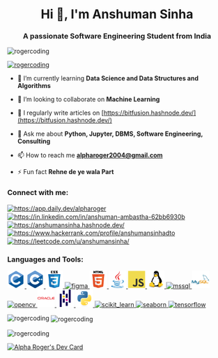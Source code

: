 <h1 align="center">Hi 👋, I'm Anshuman Sinha</h1>
<h3 align="center">A passionate Software Engineering Student from India</h3>

<p align="left"> <img src="https://komarev.com/ghpvc/?username=rogercoding&label=Profile%20views&color=0e75b6&style=flat" alt="rogercoding" /> </p>

<p align="left"> <a href="https://github.com/ryo-ma/github-profile-trophy"><img src="https://github-profile-trophy.vercel.app/?username=rogercoding" alt="rogercoding" /></a> </p>

- 🌱 I’m currently learning **Data Science and Data Structures and Algorithms**

- 👯 I’m looking to collaborate on **Machine Learning**

- 📝 I regularly write articles on [https://bitfusion.hashnode.dev/](https://bitfusion.hashnode.dev/)

- 💬 Ask me about **Python, Jupyter, DBMS, Software Engineering, Consulting**

- 📫 How to reach me **alpharoger2004@gmail.com**

- ⚡ Fun fact **Rehne de ye wala Part**

<h3 align="left">Connect with me:</h3>
<p align="left">
<a href="https://dev.to/https://app.daily.dev/alpharoger" target="blank"><img align="center" src="https://raw.githubusercontent.com/rahuldkjain/github-profile-readme-generator/master/src/images/icons/Social/devto.svg" alt="https://app.daily.dev/alpharoger" height="30" width="40" /></a>
<a href="https://linkedin.com/in/https://in.linkedin.com/in/anshuman-ambastha-62bb6930b" target="blank"><img align="center" src="https://raw.githubusercontent.com/rahuldkjain/github-profile-readme-generator/master/src/images/icons/Social/linked-in-alt.svg" alt="https://in.linkedin.com/in/anshuman-ambastha-62bb6930b" height="30" width="40" /></a>
<a href="https://hashnode.com/https://anshumansinha.hashnode.dev/" target="blank"><img align="center" src="https://raw.githubusercontent.com/rahuldkjain/github-profile-readme-generator/master/src/images/icons/Social/hashnode.svg" alt="https://anshumansinha.hashnode.dev/" height="30" width="40" /></a>
<a href="https://www.hackerrank.com/https://www.hackerrank.com/profile/anshumansinhadto" target="blank"><img align="center" src="https://raw.githubusercontent.com/rahuldkjain/github-profile-readme-generator/master/src/images/icons/Social/hackerrank.svg" alt="https://www.hackerrank.com/profile/anshumansinhadto" height="30" width="40" /></a>
<a href="https://www.leetcode.com/https://leetcode.com/u/anshumansinha/" target="blank"><img align="center" src="https://raw.githubusercontent.com/rahuldkjain/github-profile-readme-generator/master/src/images/icons/Social/leet-code.svg" alt="https://leetcode.com/u/anshumansinha/" height="30" width="40" /></a>
</p>

<h3 align="left">Languages and Tools:</h3>
<p align="left"> <a href="https://www.cprogramming.com/" target="_blank" rel="noreferrer"> <img src="https://raw.githubusercontent.com/devicons/devicon/master/icons/c/c-original.svg" alt="c" width="40" height="40"/> </a> <a href="https://www.w3schools.com/cpp/" target="_blank" rel="noreferrer"> <img src="https://raw.githubusercontent.com/devicons/devicon/master/icons/cplusplus/cplusplus-original.svg" alt="cplusplus" width="40" height="40"/> </a> <a href="https://www.w3schools.com/css/" target="_blank" rel="noreferrer"> <img src="https://raw.githubusercontent.com/devicons/devicon/master/icons/css3/css3-original-wordmark.svg" alt="css3" width="40" height="40"/> </a> <a href="https://www.figma.com/" target="_blank" rel="noreferrer"> <img src="https://www.vectorlogo.zone/logos/figma/figma-icon.svg" alt="figma" width="40" height="40"/> </a> <a href="https://www.w3.org/html/" target="_blank" rel="noreferrer"> <img src="https://raw.githubusercontent.com/devicons/devicon/master/icons/html5/html5-original-wordmark.svg" alt="html5" width="40" height="40"/> </a> <a href="https://www.java.com" target="_blank" rel="noreferrer"> <img src="https://raw.githubusercontent.com/devicons/devicon/master/icons/java/java-original.svg" alt="java" width="40" height="40"/> </a> <a href="https://developer.mozilla.org/en-US/docs/Web/JavaScript" target="_blank" rel="noreferrer"> <img src="https://raw.githubusercontent.com/devicons/devicon/master/icons/javascript/javascript-original.svg" alt="javascript" width="40" height="40"/> </a> <a href="https://www.linux.org/" target="_blank" rel="noreferrer"> <img src="https://raw.githubusercontent.com/devicons/devicon/master/icons/linux/linux-original.svg" alt="linux" width="40" height="40"/> </a> <a href="https://www.microsoft.com/en-us/sql-server" target="_blank" rel="noreferrer"> <img src="https://www.svgrepo.com/show/303229/microsoft-sql-server-logo.svg" alt="mssql" width="40" height="40"/> </a> <a href="https://www.mysql.com/" target="_blank" rel="noreferrer"> <img src="https://raw.githubusercontent.com/devicons/devicon/master/icons/mysql/mysql-original-wordmark.svg" alt="mysql" width="40" height="40"/> </a> <a href="https://opencv.org/" target="_blank" rel="noreferrer"> <img src="https://www.vectorlogo.zone/logos/opencv/opencv-icon.svg" alt="opencv" width="40" height="40"/> </a> <a href="https://www.oracle.com/" target="_blank" rel="noreferrer"> <img src="https://raw.githubusercontent.com/devicons/devicon/master/icons/oracle/oracle-original.svg" alt="oracle" width="40" height="40"/> </a> <a href="https://pandas.pydata.org/" target="_blank" rel="noreferrer"> <img src="https://raw.githubusercontent.com/devicons/devicon/2ae2a900d2f041da66e950e4d48052658d850630/icons/pandas/pandas-original.svg" alt="pandas" width="40" height="40"/> </a> <a href="https://www.python.org" target="_blank" rel="noreferrer"> <img src="https://raw.githubusercontent.com/devicons/devicon/master/icons/python/python-original.svg" alt="python" width="40" height="40"/> </a> <a href="https://scikit-learn.org/" target="_blank" rel="noreferrer"> <img src="https://upload.wikimedia.org/wikipedia/commons/0/05/Scikit_learn_logo_small.svg" alt="scikit_learn" width="40" height="40"/> </a> <a href="https://seaborn.pydata.org/" target="_blank" rel="noreferrer"> <img src="https://seaborn.pydata.org/_images/logo-mark-lightbg.svg" alt="seaborn" width="40" height="40"/> </a> <a href="https://www.tensorflow.org" target="_blank" rel="noreferrer"> <img src="https://www.vectorlogo.zone/logos/tensorflow/tensorflow-icon.svg" alt="tensorflow" width="40" height="40"/> </a> </p>

<p><img align="left" src="https://github-readme-stats.vercel.app/api/top-langs?username=rogercoding&show_icons=true&locale=en&layout=compact" alt="rogercoding" /></p>

<p>&nbsp;<img align="center" src="https://github-readme-stats.vercel.app/api?username=rogercoding&show_icons=true&locale=en" alt="rogercoding" /></p>

<p><img align="center" src="https://github-readme-streak-stats.herokuapp.com/?user=rogercoding&" alt="rogercoding" /></p>

<a href="https://app.daily.dev/alpharoger"><img src="https://api.daily.dev/devcards/v2/beLmIM7BxyNIWWmtcix1I.png?type=wide&r=hfy" width="652" alt="Alpha Roger's Dev Card"/></a>

<!---
rogercoding/rogercoding is a ✨ special ✨ repository because its `README.md` (this file) appears on your GitHub profile.
You can click the Preview link to take a look at your changes.
--->
